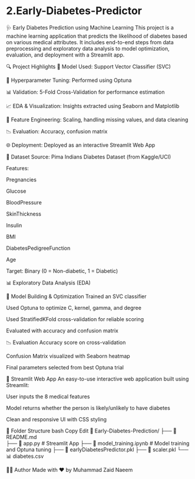 # 2.Early-Diabetes-Predictor
🩺 Early Diabetes Prediction using Machine Learning
This project is a machine learning application that predicts the likelihood of diabetes based on various medical attributes. It includes end-to-end steps from data preprocessing and exploratory data analysis to model optimization, evaluation, and deployment with a Streamlit app.

🔍 Project Highlights
🧠 Model Used: Support Vector Classifier (SVC)

🔧 Hyperparameter Tuning: Performed using Optuna

📊 Validation: 5-Fold Cross-Validation for performance estimation

📈 EDA & Visualization: Insights extracted using Seaborn and Matplotlib

📐 Feature Engineering: Scaling, handling missing values, and data cleaning

📉 Evaluation: Accuracy, confusion matrix

🌐 Deployment: Deployed as an interactive Streamlit Web App

🧪 Dataset
Source: Pima Indians Diabetes Dataset (from Kaggle/UCI)

Features:

Pregnancies

Glucose

BloodPressure

SkinThickness

Insulin

BMI

DiabetesPedigreeFunction

Age

Target: Binary (0 = Non-diabetic, 1 = Diabetic)

📊 Exploratory Data Analysis (EDA)




🧪 Model Building & Optimization
Trained an SVC classifier

Used Optuna to optimize C, kernel, gamma, and degree

Used StratifiedKFold cross-validation for reliable scoring

Evaluated with accuracy and confusion matrix

📉 Evaluation
Accuracy score on cross-validation

Confusion Matrix visualized with Seaborn heatmap

Final parameters selected from best Optuna trial

🚀 Streamlit Web App
An easy-to-use interactive web application built using Streamlit:

User inputs the 8 medical features

Model returns whether the person is likely/unlikely to have diabetes

Clean and responsive UI with CSS styling

📁 Folder Structure
bash
Copy
Edit
📂 Early-Diabetes-Prediction/
├── 📄 README.md  
├── 📄 app.py                 # Streamlit App
├── 📄 model_training.ipynb  # Model training and Optuna tuning
├── 📄 earlyDiabetesPredictor.pkl
├── 📄 scaler.pkl
└── 📊 diabetes.csv

🙋‍♂️ Author
Made with ❤️ by Muhammad Zaid Naeem
